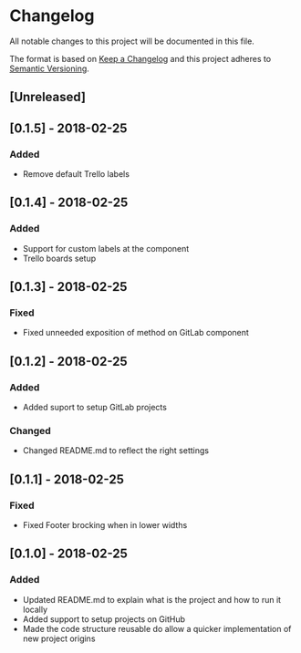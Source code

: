 # Changelog
All notable changes to this project will be documented in this file.

The format is based on [Keep a Changelog](http://keepachangelog.com/en/1.0.0/)
and this project adheres to [Semantic Versioning](http://semver.org/spec/v2.0.0.html).

## [Unreleased]

## [0.1.5] - 2018-02-25

### Added
- Remove default Trello labels

## [0.1.4] - 2018-02-25

### Added
- Support for custom labels at the component
- Trello boards setup

## [0.1.3] - 2018-02-25

### Fixed
- Fixed unneeded exposition of method on GitLab component

## [0.1.2] - 2018-02-25

### Added
- Added suport to setup GitLab projects

### Changed
- Changed README.md to reflect the right settings

## [0.1.1] - 2018-02-25

### Fixed
- Fixed Footer brocking when in lower widths

## [0.1.0] - 2018-02-25

### Added
- Updated README.md to explain what is the project and how to run it locally
- Added support to setup projects on GitHub
- Made the code structure reusable do allow a quicker implementation of new project origins
